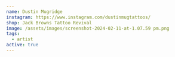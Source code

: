 ```yaml
---
name: Dustin Mugridge
instagram: https://www.instagram.com/dustinmugtattoos/
shop: Jack Browns Tattoo Revival
image: /assets/images/screenshot-2024-02-11-at-1.07.59 pm.png
tags:
  - artist
active: true
---
```

